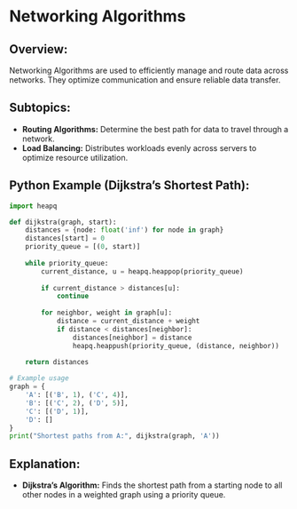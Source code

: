 # **Networking Algorithms**

## **Overview:**

Networking Algorithms are used to efficiently manage and route data across networks. They optimize communication and ensure reliable data transfer.

## **Subtopics:**

- **Routing Algorithms:** Determine the best path for data to travel through a network.
- **Load Balancing:** Distributes workloads evenly across servers to optimize resource utilization.

## **Python Example (Dijkstra’s Shortest Path):**

```python
import heapq

def dijkstra(graph, start):
    distances = {node: float('inf') for node in graph}
    distances[start] = 0
    priority_queue = [(0, start)]
    
    while priority_queue:
        current_distance, u = heapq.heappop(priority_queue)
        
        if current_distance > distances[u]:
            continue
        
        for neighbor, weight in graph[u]:
            distance = current_distance + weight
            if distance < distances[neighbor]:
                distances[neighbor] = distance
                heapq.heappush(priority_queue, (distance, neighbor))
    
    return distances

# Example usage
graph = {
    'A': [('B', 1), ('C', 4)],
    'B': [('C', 2), ('D', 5)],
    'C': [('D', 1)],
    'D': []
}
print("Shortest paths from A:", dijkstra(graph, 'A'))
```

## **Explanation:**
- **Dijkstra’s Algorithm:** Finds the shortest path from a starting node to all other nodes in a weighted graph using a priority queue.

